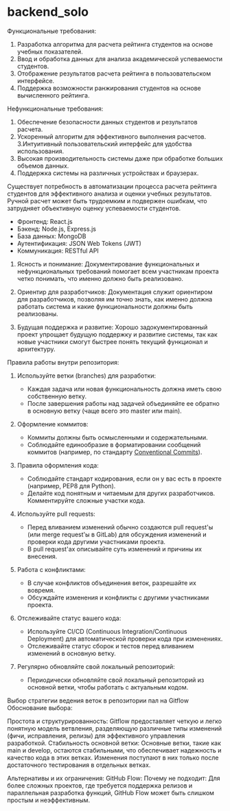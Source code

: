 # backend_solo

Функциональные требования:
1. Разработка алгоритма для расчета рейтинга студентов на основе учебных показателей.
2. Ввод и обработка данных для анализа академической успеваемости студентов.
3. Отображение результатов расчета рейтинга в пользовательском интерфейсе.
4. Поддержка возможности ранжирования студентов на основе вычисленного рейтинга.

Нефункциональные требования:
1. Обеспечение безопасности данных студентов и результатов расчета.
2. Ускоренный алгоритм для эффективного выполнения расчетов.
3.Интуитивный пользовательский интерфейс для удобства использования.
4. Высокая производительность системы даже при обработке больших объемов данных.
5. Поддержка системы на различных устройствах и браузерах.

Существует потребность в автоматизации процесса расчета рейтинга студентов для эффективного анализа и оценки учебных результатов. Ручной расчет может быть трудоемким и подвержен ошибкам, что затрудняет объективную оценку успеваемости студентов.

   - Фронтенд: React.js
   - Бэкенд: Node.js, Express.js
   - База данных: MongoDB
   - Аутентификация: JSON Web Tokens (JWT)
   - Коммуникация: RESTful API

1. Ясность и понимание: Документирование функциональных и нефункциональных требований помогает всем участникам проекта четко понимать, что именно должно быть реализовано.
   
2. Ориентир для разработчиков: Документация служит ориентиром для разработчиков, позволяя им точно знать, как именно должна работать система и какие функциональности должны быть реализованы.
  
3. Будущая поддержка и развитие: Хорошо задокументированный проект упрощает будущую поддержку и развитие системы, так как новые участники смогут быстрее понять текущий функционал и архитектуру.


Правила работы внутри репозитория:

1. Используйте ветки (branches) для разработки:
   - Каждая задача или новая функциональность должна иметь свою собственную ветку.
   - После завершения работы над задачей объединяйте ее обратно в основную ветку (чаще всего это master или main).

2. Оформление коммитов:
   - Коммиты должны быть осмысленными и содержательными.
   - Соблюдайте единообразие в форматировании сообщений коммитов (например, по стандарту [Conventional Commits](https://www.conventionalcommits.org/)).
   
3. Правила оформления кода:
   - Соблюдайте стандарт кодирования, если он у вас есть в проекте (например, PEP8 для Python).
   - Делайте код понятным и читаемым для других разработчиков. Комментируйте сложные участки кода.
   
4. Используйте pull requests:
   - Перед вливанием изменений обычно создаются pull request'ы (или merge request'ы в GitLab) для обсуждения изменений и проверки кода другими участниками проекта.
   - В pull request'ах описывайте суть изменений и причины их внесения.

5. Работа с конфликтами:
   - В случае конфликтов объединения веток, разрешайте их вовремя.
   - Обсуждайте изменения и конфликты с другими участниками проекта.

6. Отслеживайте статус вашего кода:
   - Используйте CI/CD (Continuous Integration/Continuous Deployment) для автоматической проверки кода при изменениях.
   - Отслеживайте статус сборок и тестов перед вливанием изменений в основную ветку.

7. Регулярно обновляйте свой локальный репозиторий:
   - Периодически обновляйте свой локальный репозиторий из основной ветки, чтобы работать с актуальным кодом.
  
Выбор стратегии ведения веток в репозитории пал на Gitflow 
Обоснование выбора:

Простота и структурированность:
Gitflow предоставляет четкую и легко понятную модель ветвления, разделяющую различные типы изменений (фичи, исправления, релизы) для эффективного управления разработкой.
Стабильность основной ветки:
Основные ветки, такие как main и develop, остаются стабильными, что обеспечивает надежность и качество кода в этих ветках. Изменения поступают в них только после достаточного тестирования в отдельных ветках.

Альтернативы и их ограничения:
GitHub Flow:
Почему не подходит: Для более сложных проектов, где требуется поддержка релизов и параллельная разработка функций, GitHub Flow может быть слишком простым и неэффективным.
